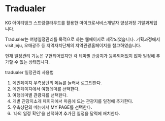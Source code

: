 # Tradualer

KG 아이티뱅크 스프링클라우드를 활용한 마이크로서비스개발자 양성과정 기말과제입니다.

Tradualer는 여행일정관리를 목적으로 하는 웹페이지로 제작되었습니다.
기획과정에서 visit jeju, 오매광주 등 지역자치단체의 지역관광홈페이지를 참고하였습니다.

현재 일정관리 기능은 구현되어있지만 각 테마별 관광지가 등록되어있지 않아 일정에 추가할 수 없는 상태입니다.

tradualer 일정관리 사용법
1. 메인페이지 우측상단의 메뉴를 눌러서 로그인한다.
2. 메인페이지에서 여행테마를 선택한다.
3. 여행테마별 관광지를 선택한다.
4. 개별 관광지소개 페이지에서 마음에 드는 관광지를 일정에 추가한다.
5. 우측상단의 메뉴에서 MY PAGE를 선택한다.
6. '나의 일정 확인'을 선택하여 추가된 일정을 달력에 배치한다.

